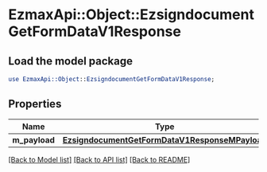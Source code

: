 # EzmaxApi::Object::EzsigndocumentGetFormDataV1Response

## Load the model package
```perl
use EzmaxApi::Object::EzsigndocumentGetFormDataV1Response;
```

## Properties
Name | Type | Description | Notes
------------ | ------------- | ------------- | -------------
**m_payload** | [**EzsigndocumentGetFormDataV1ResponseMPayload**](EzsigndocumentGetFormDataV1ResponseMPayload.md) |  | 

[[Back to Model list]](../README.md#documentation-for-models) [[Back to API list]](../README.md#documentation-for-api-endpoints) [[Back to README]](../README.md)


